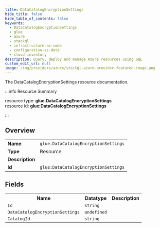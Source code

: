 ```yaml
---
title: DataCatalogEncryptionSettings
hide_title: false
hide_table_of_contents: false
keywords:
  - DataCatalogEncryptionSettings
  - glue
  - azure
  - stackql
  - infrastructure-as-code
  - configuration-as-data
  - cloud inventory
description: Query, deploy and manage Azure resources using SQL
custom_edit_url: null
image: /img/providers/azure/stackql-azure-provider-featured-image.png
---
```

The DataCatalogEncryptionSettings resource documentation.

:::info Resource Summary

<div class="row">
<div class="providerDocColumn">
<span>resource type:&nbsp;<b>glue.DataCatalogEncryptionSettings</b></span><br />
<span>resource id:&nbsp;<b>glue:DataCatalogEncryptionSettings</b></span><br />
</div>
</div>

:::

## Overview
<table><tbody>
<tr><td><b>Name</b></td><td><code>glue.DataCatalogEncryptionSettings</code></td></tr>
<tr><td><b>Type</b></td><td>Resource</td></tr>
<tr><td><b>Description</b></td><td></td></tr>
<tr><td><b>Id</b></td><td><code>glue:DataCatalogEncryptionSettings</code></td></tr>
</tbody></table>

## Fields
<table><tbody>
<tr><th>Name</th><th>Datatype</th><th>Description</th></tr>
<tr><td><code>Id</code></td><td><code>string</code></td><td></td></tr><tr><td><code>DataCatalogEncryptionSettings</code></td><td><code>undefined</code></td><td></td></tr><tr><td><code>CatalogId</code></td><td><code>string</code></td><td></td></tr>
</tbody></table>